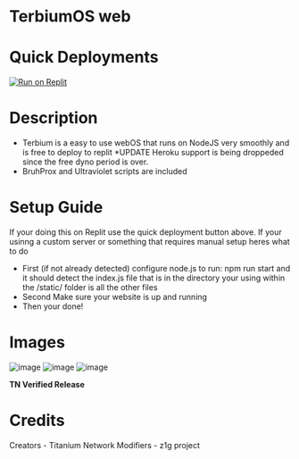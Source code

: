 # TerbiumOS web

# Quick Deployments
[![Run on Replit](https://raw.githubusercontent.com/BinBashBanana/deploy-buttons/master/buttons/remade/replit.svg)](https://replit.com/github/z1g-project/terbium)

# Description
 - Terbium is a easy to use webOS that runs on NodeJS very smoothly and is free to deploy to replit *UPDATE Heroku support is being droppeded since the free dyno period is over.
 - BruhProx and Ultraviolet scripts are included
 
# Setup Guide
 If your doing this on Replit use the quick deployment button above. If your usinng a custom server or something that requires manual setup heres what to do
   - First (if not already detected) configure node.js to run: npm run start and it should detect the index.js file that is in the directory your using within the /static/ folder is all the other files
   - Second Make sure your website is up and running
   - Then your done!
   
# Images
![image](https://user-images.githubusercontent.com/49733954/191388633-1b1f27b0-3ceb-4043-a741-6c3d72440da8.png)
![image](https://user-images.githubusercontent.com/49733954/191388585-055bff3e-3b09-4d46-9c92-e457a51da8d7.png)
![image](https://user-images.githubusercontent.com/49733954/191388608-6cb6f5e0-a6b5-47c8-a50f-a6b3791a1778.png)

**TN Verified Release**

# Credits
 Creators - Titanium Network
 Modifiers - z1g project
